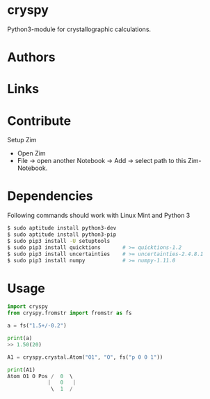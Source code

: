 # cryspy
Python3-module for crystallographic calculations.

# Authors


# Links

# Contribute

Setup Zim

* Open Zim
* File -> open another Notebook -> Add -> select path to this Zim-Notebook.


# Dependencies
Following commands should work with Linux Mint and Python 3

```sh
$ sudo aptitude install python3-dev
$ sudo aptitude install python3-pip
$ sudo pip3 install -U setuptools   
$ sudo pip3 install quicktions       # >= quicktions-1.2
$ sudo pip3 install uncertainties    # >= uncertainties-2.4.8.1
$ sudo pip3 install numpy            # >= numpy-1.11.0
```

# Usage

```py
import cryspy
from cryspy.fromstr import fromstr as fs

a = fs("1.5+/-0.2")

print(a)
>> 1.50(20)

A1 = cryspy.crystal.Atom("O1", "O", fs("p 0 0 1"))

print(A1)
Atom O1 O Pos /  0  \ 
             |   0   |
              \  1  / 


```
